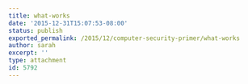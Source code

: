 ```yaml
---
title: what-works
date: '2015-12-31T15:07:53-08:00'
status: publish
exported_permalink: /2015/12/computer-security-primer/what-works
author: sarah
excerpt: ''
type: attachment
id: 5792
---
```

<!DOCTYPE html PUBLIC "-//W3C//DTD HTML 4.0 Transitional//EN" "http://www.w3.org/TR/REC-html40/loose.dtd">
<?xml encoding="UTF-8">
